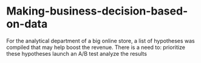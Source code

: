 # Making-business-decision-based-on-data
For the analytical department of a big online store, a list of hypotheses was compiled that may help boost the revenue. There is a need to: prioritize these hypotheses launch an A/B test analyze the results
